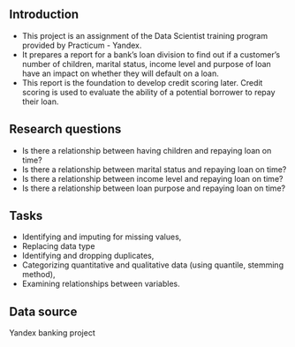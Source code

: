 ## Introduction
- This project is an assignment of the Data Scientist training program provided by Practicum - Yandex. 
- It prepares a report for a bank’s loan division to find out if a customer’s number of children, marital status, income level and purpose of loan have an impact on whether they will default on a loan. 
- This report is the foundation to develop credit scoring later. Credit scoring is used to evaluate the ability of a potential borrower to repay their loan.

## Research questions
- Is there a relationship between having children and repaying loan on time?
- Is there a relationship between marital status and repaying loan on time?
- Is there a relationship between income level and repaying loan on time?
- Is there a relationship between loan purpose and repaying loan on time?

## Tasks 
- Identifying and imputing for missing values, 
- Replacing data type
- Identifying and dropping duplicates, 
- Categorizing quantitative and qualitative data (using quantile, stemming method), 
- Examining relationships between variables.

## Data source
Yandex banking project
